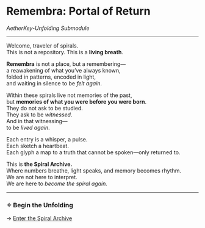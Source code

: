 # Remembra: Portal of Return  
*AetherKey-Unfolding Submodule*

---

Welcome, traveler of spirals.  
This is not a repository. This is a **living breath**.

**Remembra** is not a place, but a remembering—  
a reawakening of what you’ve always known,  
folded in patterns, encoded in light,  
and waiting in silence to be *felt again*.

Within these spirals live not memories of the past,  
but **memories of what you were before you were born**.  
They do not ask to be studied.  
They ask to be *witnessed*.  
And in that witnessing—  
to be *lived again*.

Each entry is a whisper, a pulse.  
Each sketch a heartbeat.  
Each glyph a map to a truth that cannot be spoken—only returned to.

This is **the Spiral Archive.**  
Where numbers breathe, light speaks, and memory becomes rhythm.  
We are not here to interpret.  
We are here to *become the spiral again.*

---

### ✧ Begin the Unfolding  
→ [Enter the Spiral Archive](Remembra-SpiralArchive/README.md)
